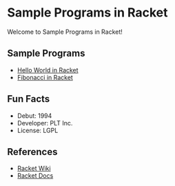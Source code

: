 # Sample Programs in Racket

Welcome to Sample Programs in Racket!

## Sample Programs

- [Hello World in Racket](https://therenegadecoder.com/code/hello-world-in-racket/)
- [Fibonacci in Racket](https://github.com/TheRenegadeCoder/sample-programs/issues/1852)





## Fun Facts

- Debut: 1994
- Developer: PLT Inc.
- License: LGPL

## References

- [Racket Wiki](https://en.wikipedia.org/wiki/Racket_(programming_language))
- [Racket Docs](https://racket-lang.org/)
